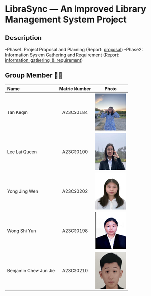 # LibraSync — An Improved Library Management System Project

## Description
-Phase1: Project Proposal and Planning (Report: [proposal](https://github.com/tkeqin/Seven-Teen_Project1_SAD_20232024/tree/b5da8b3129587544ec52e7e50b59d1b99e43803f/proposal))
-Phase2: Information System Gathering and Requirement (Report: [information_gathering_&_requirement](https://github.com/tkeqin/Seven-Teen_Project1_SAD_20232024/tree/e9eeb05db970816f71a82241e3951b738b6639eb/information_gathering_%26_requirement))
## Group Member 🧑‍💻

| Name             | Matric Number | Photo                                                         |
| :---------------- | :-------------: | :------------------------------------------------------------: |
| Tan Keqin        | A23CS0184        | <img src="images/keqin.jpg/" width=100px, height=120px>    |
| Lee Lai Queen         | A23CS0100        | <img src="images/lq.jpeg" width=100px, height=120px>|
| Yong Jing Wen            | A23CS0202     | <img src="images/jw.jpg" width=100px, height=120px>    |
| Wong Shi Yun                | A23CS0198        | <img src="images/wsy.jpg/" width=100px, height=120px>         |
| Benjamin Chew Jun Jie                | A23CS0210        | <img src="images/benjamin.jpeg/" width=100px, height=120px>         |
